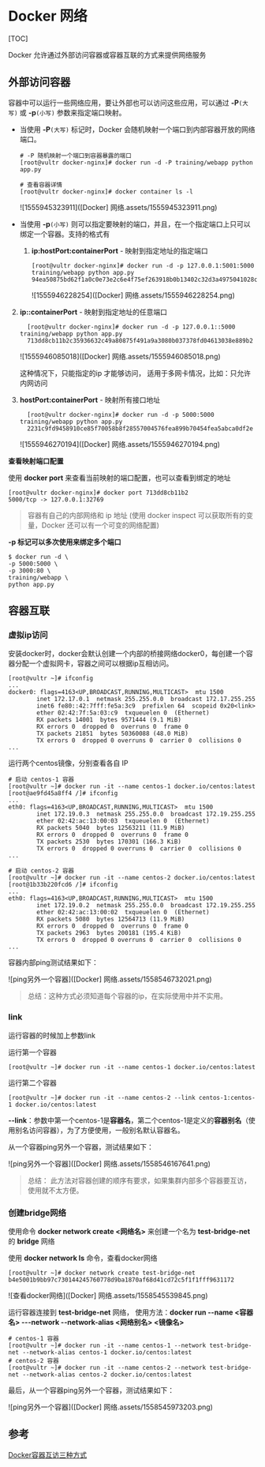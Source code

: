 # Docker 网络

[TOC]

Docker 允许通过外部访问容器或容器互联的方式来提供网络服务



## 外部访问容器

容器中可以运行一些网络应用，要让外部也可以访问这些应用，可以通过 **-P**`(大写)` 或 **-p**`(小写)` 参数来指定端口映射。

- 当使用 **-P**`(大写)` 标记时，Docker 会随机映射一个端口到内部容器开放的网络端口。

  ```shell
  # -P 随机映射一个端口到容器暴露的端口
  [root@vultr docker-nginx]# docker run -d -P training/webapp python app.py
  
  # 查看容器详情
  [root@vultr docker-nginx]# docker container ls -l
  ```

  ![1555945323911]([Docker] 网络.assets/1555945323911.png)

  

- 当使用 **-p**`(小写)` 则可以指定要映射的端口，并且，在一个指定端口上只可以绑定一个容器。支持的格式有 

  1. **ip:hostPort:containerPort** - 映射到指定地址的指定端口

     ```shell
     [root@vultr docker-nginx]# docker run -d -p 127.0.0.1:5001:5000 training/webapp python app.py
     94ea50875bd62f1a0c0e73e2c6e4f75ef263918b0b13402c32d3a4975041028c
     ```

     ![1555946228254]([Docker] 网络.assets/1555946228254.png)
     
2. **ip::containerPort** - 映射到指定地址的任意端口
  
   ```shell
     [root@vultr docker-nginx]# docker run -d -p 127.0.0.1::5000 training/webapp python app.py
     713dd8cb11b2c35936632c49a80875f491a9a3080b037378fd04613038e889b2
   ```
  
   ![1555946085018]([Docker] 网络.assets/1555946085018.png)
  
   这种情况下，只能指定的ip 才能够访问，  适用于多网卡情况，比如：只允许内网访问
  
   
  
3. **hostPort:containerPort** - 映射所有接口地址
  
   ```shell
     [root@vultr docker-nginx]# docker run -d -p 5000:5000 training/webapp python app.py
     2231c9fd9458910ce85f70058b8f28557004576fea899b70454fea5abca0df2e
   ```
  
   ![1555946270194]([Docker] 网络.assets/1555946270194.png)



**查看映射端口配置**

使用 **docker port** 来查看当前映射的端口配置，也可以查看到绑定的地址

```shell
[root@vultr docker-nginx]# docker port 713dd8cb11b2
5000/tcp -> 127.0.0.1:32769
```

> 容器有自己的内部网络和 ip 地址 (使用 docker inspect 可以获取所有的变量，Docker
> 还可以有一个可变的网络配置)

**-p 标记可以多次使用来绑定多个端口**

```shell
$ docker run -d \
-p 5000:5000 \
-p 3000:80 \
training/webapp \
python app.py
```



## 容器互联

### 虚拟ip访问

安装docker时，docker会默认创建一个内部的桥接网络docker0，每创建一个容器分配一个虚拟网卡，容器之间可以根据ip互相访问。

```shell
[root@vultr ~]# ifconfig
...
docker0: flags=4163<UP,BROADCAST,RUNNING,MULTICAST>  mtu 1500
        inet 172.17.0.1  netmask 255.255.0.0  broadcast 172.17.255.255
        inet6 fe80::42:7fff:fe5a:3c9  prefixlen 64  scopeid 0x20<link>
        ether 02:42:7f:5a:03:c9  txqueuelen 0  (Ethernet)
        RX packets 14001  bytes 9571444 (9.1 MiB)
        RX errors 0  dropped 0  overruns 0  frame 0
        TX packets 21851  bytes 50360088 (48.0 MiB)
        TX errors 0  dropped 0 overruns 0  carrier 0  collisions 0
...
```

运行两个centos镜像，分别查看各自 IP

```shell
# 启动 centos-1 容器
[root@vultr ~]# docker run -it --name centos-1 docker.io/centos:latest
[root@ae9fd45a8ff4 /]# ifconfig
...
eth0: flags=4163<UP,BROADCAST,RUNNING,MULTICAST>  mtu 1500
        inet 172.19.0.3  netmask 255.255.0.0  broadcast 172.19.255.255
        ether 02:42:ac:13:00:03  txqueuelen 0  (Ethernet)
        RX packets 5040  bytes 12563211 (11.9 MiB)
        RX errors 0  dropped 0  overruns 0  frame 0
        TX packets 2530  bytes 170301 (166.3 KiB)
        TX errors 0  dropped 0 overruns 0  carrier 0  collisions 0
...

# 启动 centos-2 容器
[root@vultr ~]# docker run -it --name centos-2 docker.io/centos:latest
[root@1b33b220fcd6 /]# ifconfig
...
eth0: flags=4163<UP,BROADCAST,RUNNING,MULTICAST>  mtu 1500
        inet 172.19.0.2  netmask 255.255.0.0  broadcast 172.19.255.255
        ether 02:42:ac:13:00:02  txqueuelen 0  (Ethernet)
        RX packets 5080  bytes 12564713 (11.9 MiB)
        RX errors 0  dropped 0  overruns 0  frame 0
        TX packets 2963  bytes 200181 (195.4 KiB)
        TX errors 0  dropped 0 overruns 0  carrier 0  collisions 0
...

```

容器内部ping测试结果如下：

![ping另外一个容器]([Docker] 网络.assets/1558546732021.png)



> 总结：这种方式必须知道每个容器的ip，在实际使用中并不实用。

### link

运行容器的时候加上参数link

运行第一个容器

```shell
[root@vultr ~]# docker run -it --name centos-1 docker.io/centos:latest
```

运行第二个容器

```shell
[root@vultr ~]# docker run -it --name centos-2 --link centos-1:centos-1 docker.io/centos:latest
```

**--link**：参数中第一个centos-1是**容器名**，第二个centos-1是定义的**容器别名**（使用别名访问容器），为了方便使用，一般别名默认容器名。

从一个容器ping另外一个容器，测试结果如下：

![ping另外一个容器]([Docker] 网络.assets/1558546167641.png)



> 总结： 此方法对容器创建的顺序有要求，如果集群内部多个容器要互访，使用就不太方便。

### 创建bridge网络

使用命令 **docker network create <网络名>** 来创建一个名为 **test-bridge-net** 的 **bridge** 网络

使用 **docker network ls** 命令，查看docker网络

```shell
[root@vultr ~]# docker network create test-bridge-net
b4e5001b9bb97c730144245760778d9ba1870af68d41cd72c5f1f1fff9631172
```

![查看docker网络]([Docker] 网络.assets/1558545539845.png)



运行容器连接到 **test-bridge-net** 网络， 使用方法：**docker run --name <容器名> ---network <bridge> --network-alias <网络别名> <镜像名>**

```shell
# centos-1 容器
[root@vultr ~]# docker run -it --name centos-1 --network test-bridge-net --network-alias centos-1 docker.io/centos:latest
# centos-2 容器
[root@vultr ~]# docker run -it --name centos-2 --network test-bridge-net --network-alias centos-2 docker.io/centos:latest
```

最后，从一个容器ping另外一个容器，测试结果如下：

![ping另外一个容器]([Docker] 网络.assets/1558545973203.png)



## 参考

[Docker容器互访三种方式](https://www.cnblogs.com/shenh/p/9714547.html)